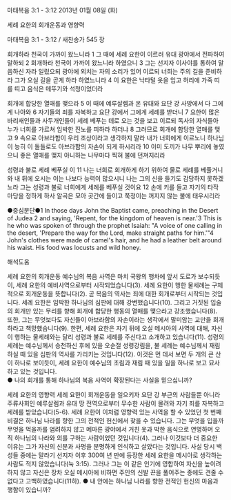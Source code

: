 마태복음 3:1 - 3:12 
2013년 01월 08일 (화)

세례 요한의 회개운동과 영향력



마태복음 3:1 - 3:12 / 새찬송가 545 장


회개하라 천국이 가까이 왔느니라
1 그 때에 세례 요한이 이르러 유대 광야에서 전파하여 말하되 2 회개하라 천국이 가까이 왔느니라 하였으니 3 그는 선지자 이사야를 통하여 말씀하신 자라 일렀으되 광야에 외치는 자의 소리가 있어 이르되 너희는 주의 길을 준비하라 그가 오실 길을 곧게 하라 하였느니라 4 이 요한은 낙타털 옷을 입고 허리에 가죽 띠를 띠고 음식은 메뚜기와 석청이었더라

회개에 합당한 열매를 맺으라
5 이 때에 예루살렘과 온 유대와 요단 강 사방에서 다 그에게 나아와 6 자기들의 죄를 자복하고 요단 강에서 그에게 세례를 받더니 7 요한이 많은 바리새인들과 사두개인들이 세례 베푸는 데로 오는 것을 보고 이르되 독사의 자식들아 누가 너희를 가르쳐 임박한 진노를 피하라 하더냐 8 그러므로 회개에 합당한 열매를 맺고 9 속으로 아브라함이 우리 조상이라고 생각하지 말라 내가 너희에게 이르노니 하나님이 능히 이 돌들로도 아브라함의 자손이 되게 하시리라 10 이미 도끼가 나무 뿌리에 놓였으니 좋은 열매를 맺지 아니하는 나무마다 찍혀 불에 던져지리라

성령과 불로 세례 베푸실 이
11 나는 너희로 회개하게 하기 위하여 물로 세례를 베풀거니와 내 뒤에 오시는 이는 나보다 능력이 많으시니 나는 그의 신을 들기도 감당하지 못하겠노라 그는 성령과 불로 너희에게 세례를 베푸실 것이요 12 손에 키를 들고 자기의 타작 마당을 정하게 하사 알곡은 모아 곳간에 들이고 쭉정이는 꺼지지 않는 불에 태우시리라

●중심문단●1 In those days John the Baptist came, preaching in the Desert of Judea 2 and saying, 'Repent, for the kingdom of heaven is near.'3 This is he who was spoken of through the prophet Isaiah: "A voice of one calling in the desert, 'Prepare the way for the Lord, make straight paths for him.'"4 John's clothes were made of camel's hair, and he had a leather belt around his waist. His food was locusts and wild honey.

해석도움





세례 요한의 회개운동
예수님의 복음 사역은 마치 국왕의 행차에 앞서 도로가 보수되듯이, 세례 요한의 예비사역으로부터 시작되었습니다(3). 세례 요한이 행한 물세례는 구체적으로 회개운동을 뜻합니다(2). 곧 복음의 역사는 죄에 대한 회개로부터 시작되는 것입니다. 세례 요한은 임박한 하나님의 심판에 대해 강변했습니다(10). 그리고 거짓된 입술의 회개만 있는 무리를 향해 회개에 합당한 행동의 열매를 맺으라고 강조했습니다(8). 또한, 그는 무엇보다도 자신들이 아브라함의 자손이라는 생각에서 말미암는 교만을 회개하라고 책망했습니다(9). 한편, 세례 요한은 자기 뒤에 오실 메시아의 사역에 대해, 자신이 행하는 물세례와는 달리 성령과 불로 세례를 주신다고 소개하고 있습니다(11). 성령의 세례는 예수님께서 승천하신 후에 있을 오순절 성령강림을, 불 세례는 예수님께서 재림하실 때 있을 심판의 역사를 가리키는 것입니다(12). 이것은 먼 데서 보면 두 개의 큰 산이 하나로 보이듯이, 세례 요한이 예수님의 초림과 재림 때 있을 일을 하나로 보고 묘사하고 있는 것입니다.  
● 나의 회개를 통해 하나님의 복음 사역이 확장된다는 사실을 믿으십니까?

세례 요한의 영향력
세례 요한이 회개운동을 일으키자 요단 강 부근의 사람들뿐 아니라 주류사회인 예루살렘과 유대 땅 전역으로부터 무수한 사람이 몰려와 자기 죄를 자복하고 세례를 받았습니다(5-6). 세례 요한이 이처럼 영향력 있는 사역을 할 수 있었던 첫 번째 비결은 하나님 나라를 향한 그의 전적인 헌신에서 찾을 수 있습니다. 그는 무엇을 입을까 무엇을 먹을까를 염려하지 않고 메마른 광야에서 거친 옷과 박한 음식으로 연명하며 오직 하나님의 나라와 의를 구하는 사람이었던 것입니다(4). 그러나 이것보다 더 중요한 이유는 그가 자신의 신분과 사명을 분명하게 인식하고 살았다는 것입니다. 사실 당시 백성들 중에는 말라기 선지자 이후 300여 년 만에 등장한 세례 요한을 메시아로 생각하는 사람도 적지 않았습니다(눅 3:15). 그러나 그는 이 같은 인기에 영합하여 자신을 높이려 하지 않고 자신은 장차 오실 메시아에 비하면 주인의 신발 끈을 풀어주는 종에도 견줄 수 없다고 고백하였습니다(11하). 
● 내 안에는 하나님 나라를 향한 전적인 헌신의 마음과 행함이 있습니까?
